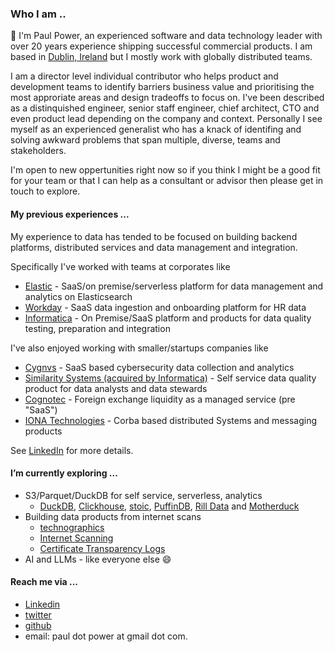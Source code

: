 
### Who I am ..
:wave: I'm Paul Power, an experienced software and data technology leader with over 20 years experience shipping successful commercial products. I am based in [Dublin, Ireland](https://en.wikipedia.org/wiki/Dublin) but I mostly work with globally distributed teams. 

I am a director level individual contributor who helps product and development teams to identify barriers business value and prioritising the most approriate areas and design tradeoffs to focus on. I've been described as a distinquished engineer, senior staff engineer, chief architect, CTO and even product lead depending on the company and context. Personally I see myself as an experienced generalist who has a knack of identifing and solving awkward problems that span multiple, diverse, teams and stakeholders.

I'm open to new oppertunities right now so if you think I might be a good fit for your team or that I can help as a consultant or advisor then please get in touch to explore.

#### My previous experiences ...
My experience to data has tended to be focused on building backend platforms, distributed services and data management and integration.

Specifically I've worked with teams at corporates like 
* [Elastic](https://www.linkedin.com/company/elastic/) - SaaS/on premise/serverless platform for data management and analytics on Elasticsearch
* [Workday](https://www.linkedin.com/company/workday/) - SaaS data ingestion and onboarding platform for HR data
* [Informatica](https://www.linkedin.com/company/informatica/) - On Premise/SaaS platform and products for data quality testing, preparation and integration

I've also enjoyed working with smaller/startups companies like
* [Cygnvs](https://www.linkedin.com/company/cygnvs/) - SaaS based cybersecurity data collection and analytics
* [Similarity Systems (acquired by Informatica)](https://www.linkedin.com/company/informatica/) - Self service data quality product for data analysts and data stewards
* [Cognotec](https://www.linkedin.com/company/cognotec/) - Foreign exchange liquidity as a managed service (pre "SaaS")
* [IONA Technologies](https://en.wikipedia.org/wiki/IONA_Technologies) - Corba based distributed Systems and messaging products

See [LinkedIn](https://www.linkedin.com/in/paulpower/) for more details.

#### I’m currently exploring ...
* S3/Parquet/DuckDB for self service, serverless, analytics
  * [DuckDB](https://duckdb.org), [Clickhouse](https://clickhouse.com/), [stoic](https://stoic.com), [PuffinDB](https://github.com/sutoiku/puffin), [Rill Data](https://www.rilldata.com/) and 
[Motherduck](https://motherduck.com/)
* Building data products from internet scans
  * [technographics](https://www.semrush.com/blog/technographics/)
  * [Internet Scanning](https://securitytrails.com/blog/internet-scanning)
  * [Certificate Transparency Logs](https://certificate.transparency.dev/)
* AI and LLMs - like everyone else 😄 


#### Reach me via ...
* [Linkedin](https://www.linkedin.com/in/paulpower/?originalSubdomain=ie)
* [twitter](https://www.twitter.com/peerside)
* [github](https://github.com/)
* email: paul dot power at gmail dot com. 



